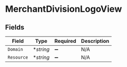 # MerchantDivisionLogoView


## Fields

| Field              | Type               | Required           | Description        |
| ------------------ | ------------------ | ------------------ | ------------------ |
| `Domain`           | **string*          | :heavy_minus_sign: | N/A                |
| `Resource`         | **string*          | :heavy_minus_sign: | N/A                |